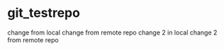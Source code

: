 # git_testrepo
change from local
change from remote repo
change 2 in local
change 2 from remote repo
